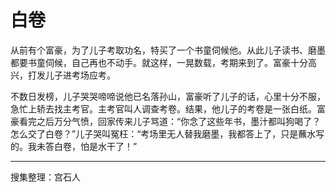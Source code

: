 # 白卷

从前有个富豪，为了儿子考取功名，特买了一个书童伺候他。从此儿子读书、磨墨都要书童伺候，自己再也不动手。就这样，一晃数载，考期来到了。富豪十分高兴，打发儿子进考场应考。

不数日发榜，儿子哭哭啼啼说他已名落孙山，富豪听了儿子的话，心里十分不服，急忙上轿去找主考官。主考官叫人调查考卷。结果，他儿子的考卷是一张白纸。富豪看完之后万分气愤，回家传来儿子骂道：“你念了这些年书，墨汁都叫狗喝了？怎么交了白卷？”儿子哭叫冤枉：“考场里无人替我磨墨，我都答上了，只是蘸水写的。我未答白卷，怕是水干了！”

---

搜集整理：宫石人
